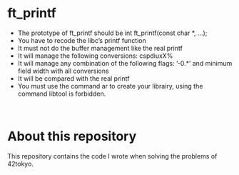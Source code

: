 # ft_printf
- The prototype of ft_printf should be int ft_printf(const char *, ...);
- You have to recode the libc’s printf function
- It must not do the buffer management like the real printf
- It will manage the following conversions: cspdiuxX%
- It will manage any combination of the following flags: ’-0.*’ and minimum field
width with all conversions
- It will be compared with the real printf
- You must use the command ar to create your librairy, using the command libtool
is forbidden.

<br>

# About this repository
This repository contains the code I wrote when solving the problems of 42tokyo.